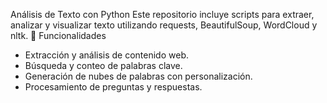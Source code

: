  Análisis de Texto con Python
Este repositorio incluye scripts para extraer, analizar y visualizar texto utilizando requests, BeautifulSoup, WordCloud y nltk.
🚀 Funcionalidades
- Extracción y análisis de contenido web.
- Búsqueda y conteo de palabras clave.
- Generación de nubes de palabras con personalización.
- Procesamiento de preguntas y respuestas.


